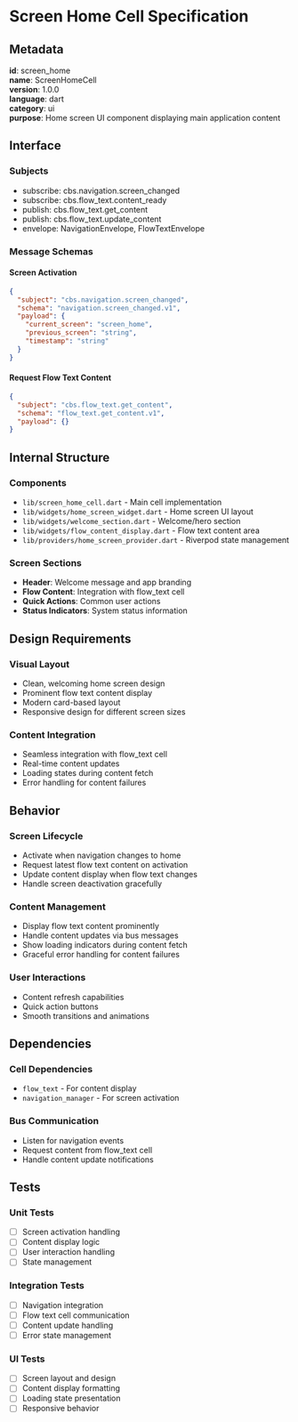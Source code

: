 # Screen Home Cell Specification

## Metadata

**id**: screen_home  
**name**: ScreenHomeCell  
**version**: 1.0.0  
**language**: dart  
**category**: ui  
**purpose**: Home screen UI component displaying main application content

## Interface

### Subjects
- subscribe: cbs.navigation.screen_changed
- subscribe: cbs.flow_text.content_ready
- publish: cbs.flow_text.get_content
- publish: cbs.flow_text.update_content
- envelope: NavigationEnvelope, FlowTextEnvelope

### Message Schemas

#### Screen Activation
```json
{
  "subject": "cbs.navigation.screen_changed",
  "schema": "navigation.screen_changed.v1",
  "payload": {
    "current_screen": "screen_home",
    "previous_screen": "string",
    "timestamp": "string"
  }
}
```

#### Request Flow Text Content
```json
{
  "subject": "cbs.flow_text.get_content",
  "schema": "flow_text.get_content.v1", 
  "payload": {}
}
```

## Internal Structure

### Components
- `lib/screen_home_cell.dart` - Main cell implementation
- `lib/widgets/home_screen_widget.dart` - Home screen UI layout
- `lib/widgets/welcome_section.dart` - Welcome/hero section
- `lib/widgets/flow_content_display.dart` - Flow text content area
- `lib/providers/home_screen_provider.dart` - Riverpod state management

### Screen Sections
- **Header**: Welcome message and app branding
- **Flow Content**: Integration with flow_text cell
- **Quick Actions**: Common user actions
- **Status Indicators**: System status information

## Design Requirements

### Visual Layout
- Clean, welcoming home screen design
- Prominent flow text content display
- Modern card-based layout
- Responsive design for different screen sizes

### Content Integration
- Seamless integration with flow_text cell
- Real-time content updates
- Loading states during content fetch
- Error handling for content failures

## Behavior

### Screen Lifecycle
- Activate when navigation changes to home
- Request latest flow text content on activation
- Update content display when flow text changes
- Handle screen deactivation gracefully

### Content Management
- Display flow text content prominently
- Handle content updates via bus messages
- Show loading indicators during content fetch
- Graceful error handling for content failures

### User Interactions
- Content refresh capabilities
- Quick action buttons
- Smooth transitions and animations

## Dependencies

### Cell Dependencies
- `flow_text` - For content display
- `navigation_manager` - For screen activation

### Bus Communication
- Listen for navigation events
- Request content from flow_text cell
- Handle content update notifications

## Tests

### Unit Tests
- [ ] Screen activation handling
- [ ] Content display logic
- [ ] User interaction handling
- [ ] State management

### Integration Tests
- [ ] Navigation integration
- [ ] Flow text cell communication
- [ ] Content update handling
- [ ] Error state management

### UI Tests
- [ ] Screen layout and design
- [ ] Content display formatting
- [ ] Loading state presentation
- [ ] Responsive behavior
